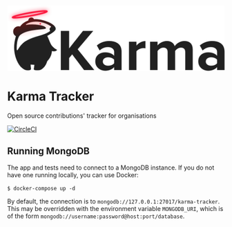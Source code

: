 ![](doc/karma-logo.png)

# Karma Tracker
Open source contributions' tracker for organisations

[![CircleCI](https://circleci.com/gh/redbadger/karma-tracker.svg?style=svg&circle-token=b630e33db6bb4b0d3d3497a50233efdbbca2a7e3)](https://circleci.com/gh/redbadger/karma-tracker)

## Running MongoDB

The app and tests need to connect to a MongoDB instance.
If you do not have one running locally, you can use Docker:

```shell
$ docker-compose up -d
```

By default, the connection is to `mongodb://127.0.0.1:27017/karma-tracker`.
This may be overridden with the environment variable `MONGODB_URI`, which is of the form `mongodb://username:password@host:port/database`.
